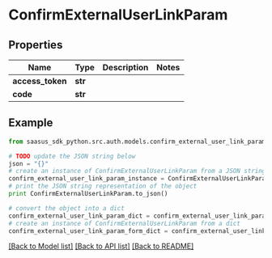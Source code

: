 # ConfirmExternalUserLinkParam


## Properties

Name | Type | Description | Notes
------------ | ------------- | ------------- | -------------
**access_token** | **str** |  | 
**code** | **str** |  | 

## Example

```python
from saasus_sdk_python.src.auth.models.confirm_external_user_link_param import ConfirmExternalUserLinkParam

# TODO update the JSON string below
json = "{}"
# create an instance of ConfirmExternalUserLinkParam from a JSON string
confirm_external_user_link_param_instance = ConfirmExternalUserLinkParam.from_json(json)
# print the JSON string representation of the object
print ConfirmExternalUserLinkParam.to_json()

# convert the object into a dict
confirm_external_user_link_param_dict = confirm_external_user_link_param_instance.to_dict()
# create an instance of ConfirmExternalUserLinkParam from a dict
confirm_external_user_link_param_form_dict = confirm_external_user_link_param.from_dict(confirm_external_user_link_param_dict)
```
[[Back to Model list]](../README.md#documentation-for-models) [[Back to API list]](../README.md#documentation-for-api-endpoints) [[Back to README]](../README.md)


